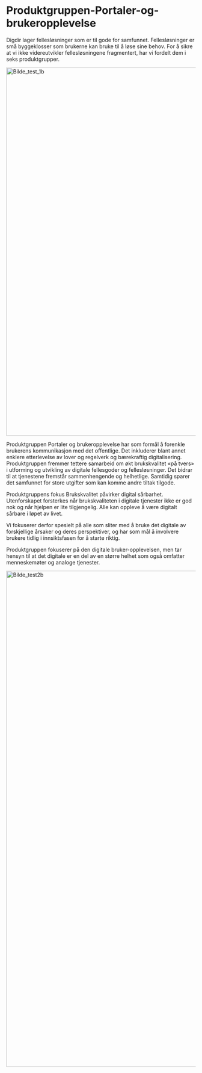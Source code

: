 # Produktgruppen-Portaler-og-brukeropplevelse
Digdir lager fellesløsninger som er til gode for samfunnet. Fellesløsninger er små byggeklosser som brukerne kan bruke til å løse sine behov. 
For å sikre at vi ikke videreutvikler fellesløsningene fragmentert, har vi fordelt dem i seks produktgrupper. 

<img width="979" alt="Bilde_test_1b" src="https://github.com/user-attachments/assets/7defa408-e60b-40ec-9aec-887ce9d57d6b">

Produktgruppen Portaler og brukeropplevelse har som formål å forenkle brukerens kommunikasjon med det offentlige. Det inkluderer blant annet enklere etterlevelse av lover og regelverk og bærekraftig digitalisering. 
Produktgruppen fremmer tettere samarbeid om økt brukskvalitet «på tvers» i utforming og utvikling av digitale fellesgoder og fellesløsninger. Det bidrar til at tjenestene fremstår sammenhengende og helhetlige. Samtidig sparer det samfunnet for store utgifter som kan komme andre tiltak tilgode.

Produktgruppens fokus
Brukskvalitet påvirker digital sårbarhet. Utenforskapet forsterkes når brukskvaliteten i digitale tjenester ikke er god nok og når hjelpen er lite tilgjengelig. Alle kan oppleve å være digitalt sårbare i løpet av livet.

Vi fokuserer derfor spesielt på alle som sliter med å bruke det digitale av forskjellige årsaker og deres perspektiver, og har som mål å involvere brukere tidlig i innsiktsfasen for å starte riktig. 

Produktgruppen fokuserer på den digitale bruker-opplevelsen, men tar hensyn til at det digitale er en del av en større helhet som også omfatter menneskemøter og analoge tjenester. 


<img width="1319" alt="Bilde_test2b" src="https://github.com/user-attachments/assets/bb136be2-3c5d-4396-8031-9024e40d86bc">
